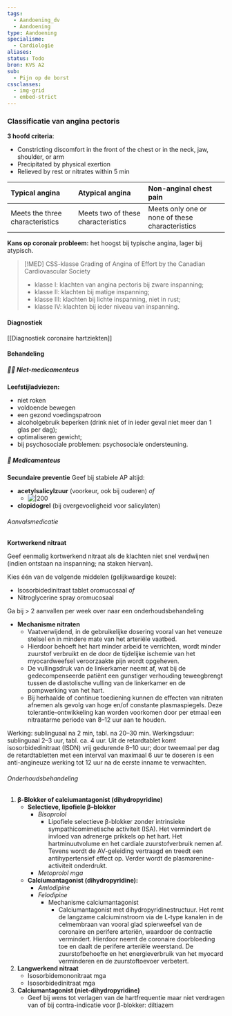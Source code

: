 ```yaml
---
tags:
  - Aandoening_dv
  - Aandoening
type: Aandoening
specialisme:
  - Cardiologie
aliases: 
status: Todo
bron: KVS A2
sub:
  - Pijn op de borst
cssclasses:
  - img-grid
  - embed-strict
---
```


### Classificatie van angina pectoris
**3 hoofd criteria**:
-   Constricting discomfort in the front of the chest or in the neck, jaw, shoulder, or arm
-   Precipitated by physical exertion
-   Relieved by rest or nitrates within 5 min

| Typical angina  | Atypical angina     | Non-anginal chest pain |
|:-----|:-----| :-----| 
| Meets the three characteristics   | Meets two of these characteristics   | Meets only one or none of these characteristics |

**Kans op coronair probleem:** het hoogst bij typische angina, lager bij atypisch.

> [!MED] CSS-klasse
> Grading of Angina of Effort by the Canadian Cardiovascular Society
> - klasse I: klachten van angina pectoris bij zware inspanning;
> - klasse II: klachten bij matige inspanning;
> - klasse III: klachten bij lichte inspanning, niet in rust;
> - klasse IV: klachten bij ieder niveau van inspanning. 

#### Diagnostiek
[[Diagnostiek coronaire hartziekten]]

#### Behandeling
##### 🏋🏽 Niet-medicamenteus

**Leefstijladviezen:**

-   niet roken
-   voldoende bewegen
-   een gezond voedingspatroon
-   alcoholgebruik beperken (drink niet of in ieder geval niet meer dan 1 glas per dag);
-   optimaliseren gewicht;
-   bij psychosociale problemen: psychosociale ondersteuning.

##### 💊 Medicamenteus

**Secundaire preventie**
Geef bij stabiele AP altijd:
- **acetylsalicylzuur** (voorkeur, ook bij ouderen) _of_
	- ![|200](https://i.imgur.com/b29IWDC.png)
- **clopidogrel** (bij overgevoeligheid voor salicylaten)

###### Aanvalsmedicatie

**Kortwerkend nitraat**

Geef eenmalig kortwerkend nitraat als de klachten niet snel verdwijnen (indien ontstaan na inspanning; na staken hiervan).

Kies één van de volgende middelen (gelijkwaardige keuze):

- Isosorbidedinitraat tablet oromucosaal _of_
- Nitroglycerine spray oromucosaal

Ga bij > 2 aanvallen per week over naar een onderhoudsbehandeling

-   **Mechanisme nitraten**
	 - Vaatverwijdend, in de gebruikelijke dosering vooral van het veneuze stelsel en in mindere mate van het arteriële vaatbed.
	 - Hierdoor behoeft het hart minder arbeid te verrichten, wordt minder zuurstof verbruikt en de door de tijdelijke ischemie van het myocardweefsel veroorzaakte pijn wordt opgeheven.
	 - De vullingsdruk van de linkerkamer neemt af, wat bij de gedecompenseerde patiënt een gunstiger verhouding teweegbrengt tussen de diastolische vulling van de linkerkamer en de pompwerking van het hart.
	 - Bij herhaalde of continue toediening kunnen de effecten van nitraten afnemen als gevolg van hoge en/of constante plasmaspiegels. Deze tolerantie-ontwikkeling kan worden voorkomen door per etmaal een nitraatarme periode van 8–12 uur aan te houden.

Werking: sublinguaal na 2 min, tabl. na 20–30 min. Werkingsduur: sublinguaal 2–3 uur, tabl. ca. 4 uur. Uit de retardtablet komt isosorbidedinitraat (ISDN) vrij gedurende 8–10 uur; door tweemaal per dag de retardtabletten met een interval van maximaal 6 uur te doseren is een anti-angineuze werking tot 12 uur na de eerste inname te verwachten.    

###### Onderhoudsbehandeling

1. **β-Blokker of calciumantagonist (dihydropyridine)**
    - **Selectieve, lipofiele β–blokker**
        - *Bisoprolol*
            - Lipofiele selectieve β-blokker zonder intrinsieke sympathicomimetische activiteit (ISA). Het vermindert de invloed van adrenerge prikkels op het hart. Het hartminuutvolume en het cardiale zuurstofverbruik nemen af. Tevens wordt de AV-geleiding vertraagd en treedt een antihypertensief effect op. Verder wordt de plasmarenine-activiteit onderdrukt.
        - *Metoprolol mga*
    -   **Calciumantagonist (dihydropyridine):**
        - *Amlodipine*
        - *Felodipine*
            - Mechanisme calciumantagonist
                - Calciumantagonist met dihydropyridinestructuur. Het remt de langzame calciuminstroom via de L-type kanalen in de celmembraan van vooral glad spierweefsel van de coronaire en perifere arteriën, waardoor de contractie vermindert. Hierdoor neemt de coronaire doorbloeding toe en daalt de perifere arteriële weerstand. De zuurstofbehoefte en het energieverbruik van het myocard verminderen en de zuurstoftoevoer verbetert.
2. **Langwerkend nitraat**
    - Isosorbidemononitraat mga
    - Isosorbidedinitraat mga
3.  **Calciumantagonist (niet-dihydropyridine)**
	- Geef bij wens tot verlagen van de hartfrequentie maar niet verdragen van of bij contra-indicatie voor β-blokker: diltiazem